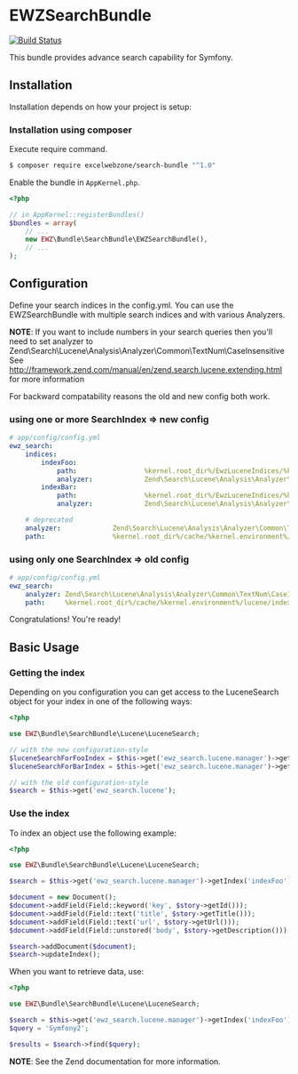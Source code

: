 EWZSearchBundle
=============

[![Build Status](https://api.travis-ci.org/excelwebzone/EWZSearchBundle.svg)](https://travis-ci.org/excelwebzone/EWZSearchBundle)

This bundle provides advance search capability for Symfony.

## Installation
Installation depends on how your project is setup:

### Installation using composer
Execute require command.
``` bash
$ composer require excelwebzone/search-bundle "^1.0"
```
Enable the bundle in `AppKernel.php`.
``` php
<?php

// in AppKernel::registerBundles()
$bundles = array(
    // ...
   	new EWZ\Bundle\SearchBundle\EWZSearchBundle(),
    // ...
);
```

## Configuration
Define your search indices in the config.yml. You can use the EWZSearchBundle with multiple search indices and with various Analyzers. 

**NOTE**: If you want to include numbers in your search queries then you'll need to set
analyzer to Zend\Search\Lucene\Analysis\Analyzer\Common\TextNum\CaseInsensitive
See http://framework.zend.com/manual/en/zend.search.lucene.extending.html for more information

For backward compatability reasons the old and new config both work.

### using one or more SearchIndex => new config

``` yaml
# app/config/config.yml
ewz_search:
    indices:
        indexFoo:
            path:                 %kernel.root_dir%/EwzLuceneIndices/%kernel.environment%/myIndexFoo
            analyzer:             Zend\Search\Lucene\Analysis\Analyzer\Common\Utf8\CaseInsensitive
        indexBar:
            path:                 %kernel.root_dir%/EwzLuceneIndices/%kernel.environment%/myIndexBar
            analyzer:             Zend\Search\Lucene\Analysis\Analyzer\Common\TextNum\CaseInsensitive

    # deprecated
    analyzer:             Zend\Search\Lucene\Analysis\Analyzer\Common\TextNum\CaseInsensitive
    path:                 %kernel.root_dir%/cache/%kernel.environment%/lucene/index
```

### using only one SearchIndex => old config

``` yaml
# app/config/config.yml
ewz_search:
    analyzer: Zend\Search\Lucene\Analysis\Analyzer\Common\TextNum\CaseInsensitive
    path:     %kernel.root_dir%/cache/%kernel.environment%/lucene/index
```

Congratulations! You're ready!

## Basic Usage

### Getting the index
Depending on you configuration you can get access to the LuceneSearch object for your index in one of the following ways:

``` php
<?php

use EWZ\Bundle\SearchBundle\Lucene\LuceneSearch;

// with the new configuration-style
$luceneSearchForFooIndex = $this->get('ewz_search.lucene.manager')->getIndex('indexFoo');
$luceneSearchForBarIndex = $this->get('ewz_search.lucene.manager')->getIndex('indexBar');

// with the old configuration-style
$search = $this->get('ewz_search.lucene');
```

### Use the index
To index an object use the following example:

``` php
<?php

use EWZ\Bundle\SearchBundle\Lucene\LuceneSearch;

$search = $this->get('ewz_search.lucene.manager')->getIndex('indexFoo');

$document = new Document();
$document->addField(Field::keyword('key', $story->getId()));
$document->addField(Field::text('title', $story->getTitle()));
$document->addField(Field::text('url', $story->getUrl()));
$document->addField(Field::unstored('body', $story->getDescription()));

$search->addDocument($document);
$search->updateIndex();
```

When you want to retrieve data, use:

``` php
<?php

use EWZ\Bundle\SearchBundle\Lucene\LuceneSearch;

$search = $this->get('ewz_search.lucene.manager')->getIndex('indexFoo');
$query = 'Symfony2';

$results = $search->find($query);
```

**NOTE**: See the Zend documentation for more information.
